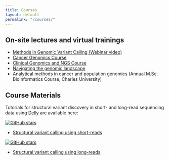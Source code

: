```yaml
---
title: Courses
layout: default
permalink: "/courses/"
---
```


## On-site lectures and virtual trainings

* [Methods in Genomic Variant Calling (Webinar video)](https://www.youtube.com/watch?v=zO9WCOaq3aQ)
* [Cancer Genomics Course](https://www.ebi.ac.uk/training/events/cancer-genomics-and-transcriptomics/)
* [Clinical Genomics and NGS Course](https://www.ceub.it/events/event/clinical-genomics-and-ngs-6/)
* [Navigating the genomic landscape](https://www.embl.org/ells/training/navigating-the-genomic-landscape-march-2024/)
* Analytical methods in cancer and population genomics (Annual M.Sc. Bioinformatics Course, Charles University)

## Course Materials

Tutorials for structural variant discovery in short- and long-read sequencing data using [Delly](https://github.com/dellytools/delly) are available here:

[![GitHub stars](https://img.shields.io/github/stars/tobiasrausch/vc.svg?style=social&label=Star&maxAge=2592000)](https://github.com/tobiasrausch/vc/stargazers/)

* [Structural variant calling using short-reads](https://github.com/tobiasrausch/vc/)

[![GitHub stars](https://img.shields.io/github/stars/tobiasrausch/sv.svg?style=social&label=Star&maxAge=2592000)](https://github.com/tobiasrausch/sv/stargazers/)

* [Structural variant calling using long-reads](https://github.com/tobiasrausch/sv/)
